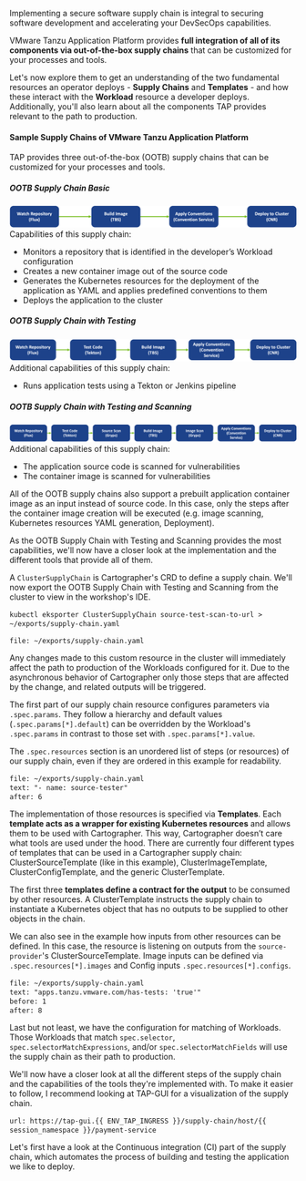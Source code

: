 Implementing a secure software supply chain is integral to securing software development and accelerating your DevSecOps capabilities.

VMware Tanzu Application Platform provides **full integration of all of its components via out-of-the-box supply chains** that can be customized for your processes and tools.

Let's now explore them to get an understanding of the two fundamental resources an operator deploys - **Supply Chains** and **Templates** - and how these interact with the **Workload** resource a developer deploys. Additionally, you'll also learn about all the components TAP provides relevant to the path to production.

#### Sample Supply Chains of VMware Tanzu Application Platform

TAP provides three out-of-the-box (OOTB) supply chains that can be customized for your processes and tools.

##### OOTB Supply Chain Basic
![OOTB Supply Chain Basic](../images/sc-basic.png)
Capabilities of this supply chain: 
- Monitors a repository that is identified in the developer’s Workload configuration
- Creates a new container image out of the source code
- Generates the Kubernetes resources for the deployment of the application as YAML and applies predefined conventions to them
- Deploys the application to the cluster

##### OOTB Supply Chain with Testing
![OOTB Supply Chain with Testing](../images/sc-testing.png)
Additional capabilities of this supply chain: 
- Runs application tests using a Tekton or Jenkins pipeline

##### OOTB Supply Chain with Testing and Scanning
![OOTB Supply Chain with Testing+Scanning](../images/sc-testing-scanning.png)
Additional capabilities of this supply chain: 
- The application source code is scanned for vulnerabilities
- The container image is scanned for vulnerabilities

All of the OOTB supply chains also support a prebuilt application container image as an input instead of source code. In this case, only the steps after the container image creation will be executed (e.g. image scanning, Kubernetes resources YAML generation, Deployment).

As the OOTB Supply Chain with Testing and Scanning provides the most capabilities, we'll now have a closer look at the implementation and the different tools that provide all of them.

A `ClusterSupplyChain` is Cartographer's CRD to define a supply chain. We'll now export the OOTB Supply Chain with Testing and Scanning from the cluster to view in the workshop's IDE.
```execute
kubectl eksporter ClusterSupplyChain source-test-scan-to-url > ~/exports/supply-chain.yaml
```
```editor:open-file
file: ~/exports/supply-chain.yaml
```
Any changes made to this custom resource in the cluster will immediately affect the path to production of the Workloads configured for it. Due to the asynchronous behavior of Cartographer only those steps that are affected by the change, and related outputs will be triggered. 

The first part of our supply chain resource configures parameters via `.spec.params`. They follow a hierarchy and default values (`.spec.params[*].default`) can be overridden by the Workload's `.spec.params` in contrast to those set with `.spec.params[*].value`.

The `.spec.resources` section is an unordered list of steps (or resources) of our supply chain, even if they are ordered in this example for readability.

```editor:select-matching-text
file: ~/exports/supply-chain.yaml
text: "- name: source-tester"
after: 6
```

The implementation of those resources is specified via **Templates**. Each **template acts as a wrapper for existing Kubernetes resources** and allows them to be used with Cartographer. This way, Cartographer doesn’t care what tools are used under the hood. There are currently four different types of templates that can be used in a Cartographer supply chain: ClusterSourceTemplate (like in this example), ClusterImageTemplate, ClusterConfigTemplate, and the generic ClusterTemplate.

The first three **templates define a contract for the output** to be consumed by other resources. A ClusterTemplate instructs the supply chain to instantiate a Kubernetes object that has no outputs to be supplied to other objects in the chain.

We can also see in the example how inputs from other resources can be defined. In this case, the resource is listening on outputs from the `source-provider`'s ClusterSourceTemplate. Image inputs can be defined via `.spec.resources[*].images` and  Config inputs `.spec.resources[*].configs`.

```editor:select-matching-text
file: ~/exports/supply-chain.yaml
text: "apps.tanzu.vmware.com/has-tests: 'true'"
before: 1
after: 8
```

Last but not least, we have the configuration for matching of Workloads. Those Workloads that match `spec.selector`, `spec.selectorMatchExpressions`, and/or `spec.selectorMatchFields` will use the supply chain as their path to production.

We'll now have a closer look at all the different steps of the supply chain and the capabilities of the tools they're implemented with. To make it easier to follow, I recommend looking at TAP-GUI for a visualization of the supply chain.
```dashboard:open-url
url: https://tap-gui.{{ ENV_TAP_INGRESS }}/supply-chain/host/{{ session_namespace }}/payment-service
```

Let's first have a look at the Continuous integration (CI) part of the supply chain, which automates the process of building and testing the application we like to deploy.